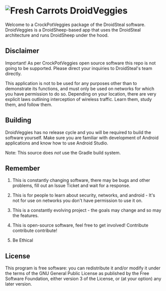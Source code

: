 ![Fresh Carrots](https://raw.github.com/crockpotveggies/DroidVeggies/master/res/drawable-hdpi/launcherico.png) DroidVeggies
==========

Welcome to a CrockPotVeggies package of the DroidSteal software. DroidVeggies is a DroidSheep-based app that uses the DroidSteal architecture and runs DroidSheep under the hood.


Disclaimer
-------------

Important! As per CrockPotVeggies open source software this repo is not going to be supported. Please direct your inquiries to DroidSteal's team directly.

This application is not to be used for any purposes other than to demonstrate its functions, and must only be used on networks for which you have permission to do so. Depending on your location, there are very explicit laws outlining interception of wireless traffic. Learn them, study them, and follow them.


Building
-------------

DroidVeggies has no release cycle and you will be required to build the software yourself. Make sure you are familiar with development of Android applications and know how to use Android Studio.

Note: This source does *not* use the Gradle build system.


Remember
-------------

1. This is constantly changing software, there may be bugs and other problems, fill out an Issue Ticket and wait for a response.

2. This is for people to learn about security, networks, and android - It's not for use on networks you don't have permission to use it on.

3. This is a constantly evolving project - the goals may change and so may the features.

4. This is open-source software, feel free to get involved! Contribute contribute contribute!

5. Be Ethical


License
-------------

This program is free software: you can redistribute it and/or modify it under the terms of the GNU General Public License as published by the Free Software Foundation, either version 3 of the License, or (at your option) any later version.

